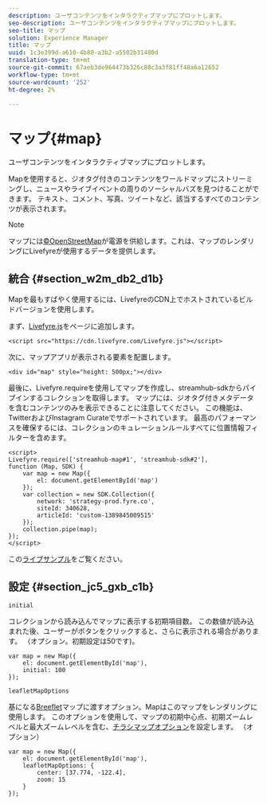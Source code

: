 ```yaml
---
description: ユーザコンテンツをインタラクティブマップにプロットします。
seo-description: ユーザコンテンツをインタラクティブマップにプロットします。
seo-title: マップ
solution: Experience Manager
title: マップ
uuid: 1c3e399d-a610-4b80-a3b2-a5502b31480d
translation-type: tm+mt
source-git-commit: 67aeb3de964473b326c88c3a3f81ff48a6a12652
workflow-type: tm+mt
source-wordcount: '252'
ht-degree: 2%

---
```



# マップ{#map}

ユーザコンテンツをインタラクティブマップにプロットします。

Mapを使用すると、ジオタグ付きのコンテンツをワールドマップにストリーミングし、ニュースやライブイベントの周りのソーシャルバズを見つけることができます。 テキスト、コメント、写真、ツイートなど、該当するすべてのコンテンツが表示されます。

>[!NOTE]
>
>マップには[©OpenStreetMap](https://www.openstreetmap.org/copyright)が電源を供給します。これは、マップのレンダリングにLivefyreが使用するデータを提供します。

## 統合 {#section_w2m_db2_d1b}

Mapを最もすばやく使用するには、LivefyreのCDN上でホストされているビルドバージョンを使用します。

まず、[Livefyre.js](https://github.com/Livefyre/Livefyre.js)をページに追加します。

```
<script src="https://cdn.livefyre.com/Livefyre.js"></script> 
```

次に、マップアプリが表示される要素を配置します。

```
<div id="map" style="height: 500px;"></div>
```

最後に、Livefyre.requireを使用してマップを作成し、streamhub-sdkからパイプインするコレクションを取得します。 マップには、ジオタグ付きメタデータを含むコンテンツのみを表示できることに注意してください。 この機能は、TwitterおよびInstagram Curateでサポートされています。 最高のパフォーマンスを確保するには、コレクションのキュレーションルールすべてに位置情報フィルターを含めます。

```
<script> 
Livefyre.require(['streamhub-map#1', 'streamhub-sdk#2'], 
function (Map, SDK) { 
    var map = new Map({ 
        el: document.getElementById('map') 
    }); 
    var collection = new SDK.Collection({ 
        network: 'strategy-prod.fyre.co', 
        siteId: 340628, 
        articleId: 'custom-1389845009515' 
    }); 
    collection.pipe(map); 
}); 
</script>
```

この[ライブサンプル](https://codepen.io/cheung31/pen/wkmbF)をご覧ください。

## 設定 {#section_jc5_gxb_c1b}

`initial`

コレクションから読み込んでマップに表示する初期項目数。 この数値が読み込まれた後、ユーザーがボタンをクリックすると、さらに表示される場合があります。 （オプション。初期設定は50です)。

```
var map = new Map({ 
    el: document.getElementById('map'), 
    initial: 100 
});
```

`leafletMapOptions`

基になる[Breeflet](https://leafletjs.com/)マップに渡すオプション。Mapはこのマップをレンダリングに使用します。 このオプションを使用して、マップの初期中心点、初期ズームレベルと最大ズームレベルを含む、[チラシマップオプション](https://leafletjs.com/reference.html#map-options)を設定します。 （オプション）

```
var map = new Map({ 
    el: document.getElementById('map'), 
    leafletMapOptions: { 
        center: [37.774, -122.4], 
        zoom: 15 
    } 
});
```

